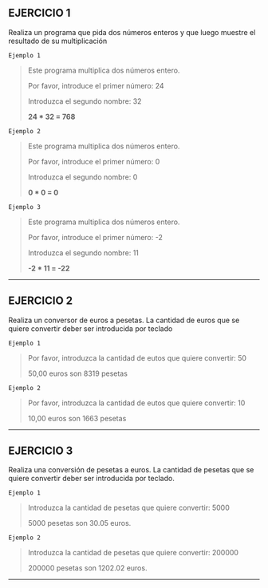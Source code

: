 ## EJERCICIO 1

Realiza un programa que pida dos números
enteros y que luego muestre el resultado de
su multiplicación

`Ejemplo 1` 

> Este programa multiplica dos números entero.
>
> Por favor, introduce el primer número: 24
>
> Introduzca el segundo nombre: 32
>
> **24 * 32 = 768** 


`Ejemplo 2`

> Este programa multiplica dos números entero.
>
> Por favor, introduce el primer número: 0
>
> Introduzca el segundo nombre: 0
> 
> **0 * 0 = 0**

 `Ejemplo 3`

> Este programa multiplica dos números entero.
>
> Por favor, introduce el primer número: -2
>
> Introduzca el segundo nombre: 11
>
> **-2 * 11 = -22**
 
 ---

 ## EJERCICIO 2

Realiza un conversor de euros a pesetas. La cantidad de euros que se quiere convertir deber ser introducida por teclado

`Ejemplo 1`

>
> Por favor, introduzca la cantidad de eutos que quiere convertir: 50
>
> 50,00 euros son 8319 pesetas
>

`Ejemplo 2`

>
> Por favor, introduzca la cantidad de eutos que quiere convertir: 10
>
> 10,00 euros son 1663 pesetas
>

---

## EJERCICIO 3

Realiza una conversión de pesetas a euros. La cantidad de pesetas que se quiere convertir deber ser introducida por teclado.

`Ejemplo 1`

>
> Introduzca la cantidad de pesetas que quiere convertir: 5000
>
> 5000 pesetas son 30.05 euros.
>

`Ejemplo 2`

>
> Introduzca la cantidad de pesetas que quiere convertir: 200000
>
> 200000 pesetas son 1202.02 euros.
>

---
